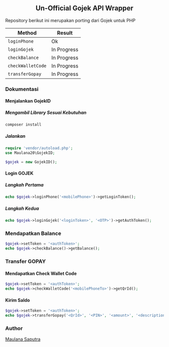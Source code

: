 ## <center>Un-Official Gojek API Wrapper</center>
Repository berikut ini merupakan porting dari Gojek untuk PHP

| Method  | Result  |
|---|---|
| `loginPhone`  | Ok |
| `loginGojek`  | In Progress |
| `checkBalance`  | In Progress |
| `checkWalletCode`  | In Progress |
| `transferGopay`  | In Progress |

### Dokumentasi
#### Menjalankan GojekID
##### Mengambil Library Sesuai Kebutuhan
```php
composer install
```
##### Jalankan
```php
require 'vendor/autoload.php';
use Maulana20\GojekID;

$gojek = new GojekID();
```

#### Login GOJEK
##### Langkah Pertama
```php
echo $gojek->loginPhone('<mobilePhone>')->getLoginToken();
```
##### Langkah Kedua
```php
echo $gojek->loginGojek('<loginToken>', '<OTP>')->getAuthToken();
```

### Mendapatkan Balance
```php
$gojek->setToken = '<authToken>';
echo $gojek->checkBalance()->getBalance();
```

### Transfer GOPAY
#### Mendapatkan Check Wallet Code
```php
$gojek->setToken = '<authToken>';
echo $gojek->checkWalletCode('<mobilePhoneTo>')->getQrId();
```

#### Kirim Saldo
```php
$gojek->setToken = '<authToken>';
echo $gojek->transferGopay('<QrId>', '<PIN>', '<amount>', '<description>');
```

### Author

[Maulana Saputra](mailto:maulanasaputra11091082@gmail.com)
